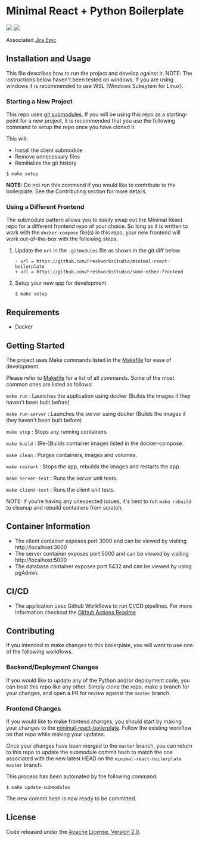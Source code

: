 # Minimal React + Python Boilerplate

![](https://github.com/FreshworksStudio/react-python-starter/workflows/Run%20Unit%20Tests/badge.svg)
![](https://github.com/FreshworksStudio/react-python-starter/workflows/Run%20e2e%20tests/badge.svg)

Associated [Jira Epic](https://freshworks.atlassian.net/browse/WEB-92)

## Installation and Usage

This file describes how to run the project and develop against it.
NOTE: The instructions below haven't been tested on windows. If you are using windows
it is recommended to use WSL (Windows Subsytem for Linux).

### Starting a New Project

This repo uses [git
submodules](https://git-scm.com/book/en/v2/Git-Tools-Submodules). If you will
be using this repo as a starting-point for a new project, it is recommended
that you use the following command to setup the repo once you have cloned it.

This will:
- Install the client submodule
- Remove unnecessary files
- Reinitialize the git history


```
$ make setup
```

**NOTE:** Do not run this command if you would like to contribute to the
boilerplate. See the Contributing section for more details.

### Using a Different Frontend

The submodule pattern allows you to easily swap out the Minimal React repo for
a different frontend repo of your choice. So long as it is written to work with
the `docker-compose` file(s) in this repo, your new frontend will work
out-of-the-box with the following steps.

1. Update the `url` in the `.gitmodules` file as shown in the git diff below
   ```
   - url = https://github.com/FreshworksStudio/minimal-react-boilerplate
   + url = https://github.com/FreshworksStudio/some-other-frontend
   ```
2. Setup your new app for development
   ```
   $ make setup
   ```

## Requirements

- Docker

## Getting Started

The project uses Make commands listed in the [Makefile](Makefile) for ease of development.

Please refer to [Makefile](Makefile) for a list of all commands. Some of the most common ones are listed as follows:

`make run` : Launches the application using docker (Builds the images if they haven't been built before)

`make run-server` : Launches the server using docker (Builds the images if they haven't been built before)

`make stop` : Stops any running containers

`make build` : (Re-)Builds container images listed in the docker-compose.

`make clean` : Purges containers, images and volumes.

`make restart` : Stops the app, rebuilds the images and restarts the app.

`make server-test` : Runs the server unit tests.

`make client-test` : Runs the client unit tests.

NOTE: If you're having any unexpected issues, it's best to run `make rebuild` to cleanup and rebuild containers from scratch.

## Container Information

- The client container exposes port 3000 and can be viewed by visiting http://localhost:3000
- The server container exposes port 5000 and can be viewed by visiting http://localhost:5000
- The database container exposes port 5432 and can be viewed by using pgAdmin.

## CI/CD

- The application uses Github Workflows to run CI/CD pipelines. For more information checkout the [Github Actions Readme](.github/workflows/README.md)

## Contributing

If you intended to make changes to this boilerplate, you will want to use one
of the following workflows.

### Backend/Deployment Changes

If you would like to update any of the Python and/or deployment code, you can
treat this repo like any other. Simply clone the repo, make a branch for your
changes, and open a PR for review against the `master` branch.

### Frontend Changes

If you would like to make frontend changes, you should start by making your
changes to the
[minimal-react-boilerplate](https://github.com/FreshworksStudio/minimal-react-boilerplate).
Follow the existing workflow on that repo while making your updates.

Once your changes have been merged to the `master` branch, you can return to
this repo to update the submodule commit hash to match the one associated with
the new latest HEAD on the `minimal-react-boilerplate` `master` branch.

This process has been automated by the following command:
```
$ make update-submodules
```

The new commit hash is now ready to be committed.

## License

Code released under the [Apache License, Version 2.0](LICENSE).
